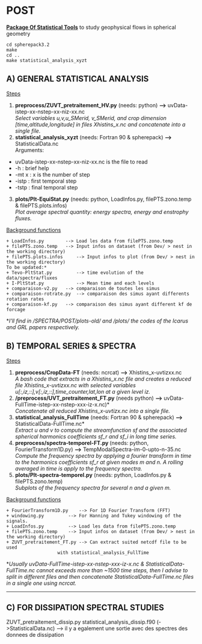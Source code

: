 # POST
<ins><strong>Package Of Statistical Tools</strong></ins> to study geophysical flows in spherical geometry

```
cd spherepack3.2
make
cd ..
make statistical_analysis_xyzt
```

## A) GENERAL STATISTICAL ANALYSIS

<ins>Steps</ins>
1. <strong>preprocess/ZUVT_pretraitement_HV.py</strong> (needs: python)    		<strong>--></strong> uvData-istep-xx-nstep-xx-niz-xx.nc <br/>
<em>Select variables u,v,u_SMerid, v_SMerid, and crop dimension [time,altitude,longitude] in files Xhistins_x.nc and concatenate into a single file.</em>
2. <strong>statistical_analysis_xyzt</strong> (needs: Fortran 90 & spherepack)  	<strong>--></strong> StatisticalData.nc <br/>
Arguments:
+ uvData-istep-xx-nstep-xx-niz-xx.nc is the file to read
+ -h    : brief help
+ -mt x : x is the number of step
+ -istp : first temporal step
+ -tstp : final temporal step
3. <strong>plots/Plt-EquiStat.py</strong> (needs: python, LoadInfos.py, filePTS.zono.temp & filePTS.plots.infos)<br/>
<em>Plot average spectral quantity: energy spectra, energy and enstrophy fluxes.</em>

<ins>Background functions</ins>
```
+ LoadInfos.py		  --> Load les data from filePTS.zono.temp
+ filePTS.zono.temp	  --> Input infos on dataset (from Dev/ > nest in the working directory)
+ filePTS.plots.infos	  --> Input infos to plot (from Dev/ > nest in the working directory)
To be updated:*
+ Tevo-PltStat.py         --> time evolution of the data/spectra/fluxes
+ I-PltStat.py            --> Mean time and each levels
+ comparaison-v2.py	  --> comparaison de toutes les simus
+ comparaison-rotrate.py  --> comparaison des simus ayant differents rotation rates
+ comparaison-kf.py	  --> comparaison des simus ayant different kf de forcage
```

*<em>I'll find in /SPECTRA/POST/plots-old/ and /plots/ the codes of the Icarus and GRL papers respectively.</em>

## B) TEMPORAL SERIES & SPECTRA

<ins>Steps</ins>
1. <strong>preprocess/CropData-FT</strong> (needs: ncrcat)   <strong>--></strong> Xhistins_x-uvtizxx.nc <br/>
<em> A bash code that extracts in a Xhistins_x.nc file and creates a reduced file Xhistins_x-uvtizxx.nc with selected variables u[:,iz,::],v[:,iz,::],time_counter,lat,lon at a given level iz.</em>
2. <strong>/preprocess/UVT_pretraitement_FT.py</strong> (needs python)     <strong>--></strong> uvData-FullTime-istep-xx-nstep-xxx-iz-x.nc)*  <br/>
<em>Concatenate all reduced Xhistins_x-uvtizx.nc into a single file.</em>
3. <strong>statistical_analysis_FullTime</strong> (needs: Fortran 90 & spherepack)    <strong>--></strong> StatisticalData-FullTime.nc* <br/>
<em>Extract u and v to compute the streamfunction sf and the associated spherical harmonics coefficients sf_r and sf_i in long time series.</em>
4. <strong>preprocess/spectra-temporel-FT.py </strong> (needs: python, FourierTransform1D.py)  <strong>--></strong> TempModalSpectra-im-0-upto-n-35.nc <br/>
<em>Compute the frequency spectra by applying a fourier transform in time to the harmonics coefficients sf_r at given modes m and n. A rolling averaged in time is apply to the frequency spectra. </em>
5. <strong>plots/Plt-spectra-temporel.py</strong> (needs: python, LoadInfos.py & filePTS.zono.temp) <br/>
<em>Subplots of the frequency spectra for several n and a given m.</em>

<ins>Background functions</ins>
```
+ FourierTransform1D.py    --> For 1D Fourier Transform (FFT)
+ windowing.py		   --> For Hanning and Tukey windowing of the signals.
+ LoadInfos.py		   --> Load les data from filePTS.zono.temp
+ filePTS.zono.temp	   --> Input infos on dataset (from Dev/ > nest in the working directory)
+ ZUVT_pretraitement_FT.py --> Can extract suited netcdf file to be used 
			       with statistical_analysis_FullTime
```

*<em>Usually uvData-FullTime-istep-xx-nstep-xxx-iz-x.nc & StatisticalData-FullTime.nc cannot exceeds more than ~1500 time steps, then I advise to split in different files and then concatenate StatisticalData-FullTime.nc files in a single one using ncrcat.</em>

----- 
## C) FOR DISSIPATION SPECTRAL STUDIES
ZUVT_pretraitement_dissip.py 
statistical_analysis_dissip.f90 (->StatisticalData.nc) --> il y a egalement une sortie avec des spectres des donnees de dissipation
